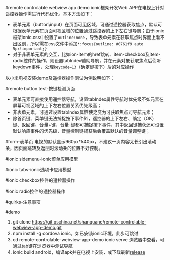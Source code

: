 #remote controlable webview app demo
ionic框架开发Web APP在电视上针对遥控器操作需进行代码优化。基本方法如下：
- 表单元素（button\input）在页面可见区域，可通过遥控器获取焦点，默认可根据表单元素在页面可视区域的位置通过遥控器的上下左右键导航；由于ionic框架ionic.css中设置了`outline:none`，导致表单元素在获取焦点时界面上看不出区别，所以需在css文件中添加`*:focus{outline: #0761f9 auto 5px!important;}`
- 对于非表单元素的交互，比如ion-item的href跳转、item-checkbox及item-radio控件的操作，则设置tabIndex辅助导航，并在元素对象获取焦点后侦听keydown事件，处理`keycode=13`（确定键按下）后的对应操作

以小米电视安装demo及遥控器操作测试为例说明如下：

#remote button test-按键检测页面
- 表单元素可直接使用遥控器导航，设置tabIndex属性导航时优先级不如元素在屏幕可视区域的上下左右位置关系优先级高；
- 非表单元素，可通过设置tabIndex属性使之变为可获取焦点可导航元素；
- 除首页键、菜单键无法捕捉按下事件外，遥控器的上下左右、确定（OK）键、返回键、音量+键、音量-键都可捕捉按下事件，其中返回键捕获还可设置默认响应事件的优先级，音量控制键捕获后会覆盖默认的音量调整键；

#form-表单页
电视的默认显示960px*540px，不建议一页内容太长引出滚动条，因页面跳转及返回时滚动条的位置不好控制。

#ionic sidemenu-ionic菜单应用模型

#ionic tabs-ionic选项卡应用模型

#ionic checkbox控件的遥控器操作

#ionic radio控件的遥控器操作

#quirks-注意事项

#demo
1. git clone https://git.oschina.net/shanquane/remote-controlable-webview-app-demo.git
2. npm install -g cordova ionic，如已安装ionic环境，此步可跳过
3. cd remote-controlable-webview-app-demo
    ionic serve 
浏览器中查看，可通过tab键在浏览器中测试导航
4. ionic build android，编译apk并在电视上安装，或下载最新[release](https://git.oschina.net/shanquane/remote-controlable-webview-app-demo/attach_files/download?i=70633&u=http%3A%2F%2Ffiles.git.oschina.net%2Fgroup1%2FM00%2F00%2FAD%2FPaAvDFhKTHKAMR3KADeYZ3XpEDY192.apk%3Ftoken%3Dba2659e894de0182a2f50fb49e1ea921%26ts%3D1481264236%26attname%3Dandroid-debug.apk)



